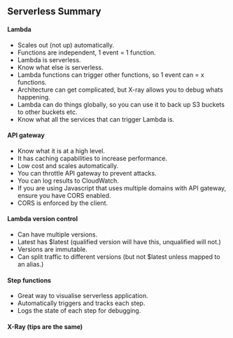 ## Serverless Summary

#### Lambda

- Scales out (not up) automatically.
- Functions are independent, 1 event = 1 function.
- Lambda is serverless.
- Know what else is serverless.
- Lambda functions can trigger other functions, so 1 event can = x functions.
- Architecture can get complicated, but X-ray allows you to debug whats happening.
- Lambda can do things globally, so you can use it to back up S3 buckets to other buckets etc.
- Know what all the services that can trigger Lambda is.

#### API gateway

- Know what it is at a high level.
- It has caching capabilities to increase performance.
- Low cost and scales automatically.
- You can throttle API gateway to prevent attacks.
- You can log results to CloudWatch.
- If you are using Javascript that uses multiple domains with API gateway, ensure you have CORS enabled.
- CORS is enforced by the client.

#### Lambda version control

- Can have multiple versions.
- Latest has $latest (qualified version will have this, unqualified will not.)
- Versions are immutable.
- Can split traffic to different versions (but not $latest unless mapped to an alias.)

#### Step functions

- Great way to visualise serverless application.
- Automatically triggers and tracks each step.
- Logs the state of each step for debugging.

#### X-Ray (tips are the same)
